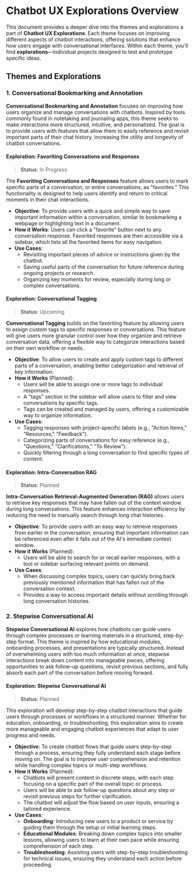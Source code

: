 # Chatbot UX Explorations Overview

This document provides a deeper dive into the themes and explorations a part of **Chatbot UX Explorations**. Each theme focuses on improving different aspects of chatbot interactions, offering solutions that enhance how users engage with conversational interfaces. Within each theme, you’ll find **explorations**—individual projects designed to test and prototype specific ideas.

## Themes and Explorations

### 1. Conversational Bookmarking and Annotation

**Conversational Bookmarking and Annotation** focuses on improving how users organize and manage conversations with chatbots. Inspired by tools commonly found in notetaking and journaling apps, this theme seeks to make interactions more structured, intuitive, and personalized. The goal is to provide users with features that allow them to easily reference and revisit important parts of their chat history, increasing the utility and longevity of chatbot conversations.

#### Exploration: Favoriting Conversations and Responses

> **Status**: In Progress

The **Favoriting Conversations and Responses** feature allows users to mark specific parts of a conversation, or entire conversations, as "favorites." This functionality is designed to help users identify and return to critical moments in their chat interactions.

- **Objective**: To provide users with a quick and simple way to save important information within a conversation, similar to bookmarking a webpage or highlighting text in a document.
- **How it Works**: Users can click a "favorite" button next to any conversation response. Favorited responses are then accessible via a sidebar, which lists all the favorited items for easy navigation.
- **Use Cases**:
  - Revisiting important pieces of advice or instructions given by the chatbot.
  - Saving useful parts of the conversation for future reference during ongoing projects or research.
  - Organizing key moments for review, especially during long or complex conversations.

#### Exploration: Conversational Tagging

> **Status**: Upcoming

**Conversational Tagging** builds on the favoriting feature by allowing users to assign custom tags to specific responses or conversations. This feature will give users more granular control over how they organize and retrieve conversation data, offering a flexible way to categorize interactions based on their own workflow or needs.

- **Objective**: To allow users to create and apply custom tags to different parts of a conversation, enabling better categorization and retrieval of key information.
- **How it Works** (Planned):
  - Users will be able to assign one or more tags to individual responses.
  - A "tags" section in the sidebar will allow users to filter and view conversations by specific tags.
  - Tags can be created and managed by users, offering a customizable way to organize information.
- **Use Cases**:
  - Tagging responses with project-specific labels (e.g., "Action Items," "Resources," "Feedback").
  - Categorizing parts of conversations for easy reference (e.g., "Questions," "Clarifications," "To Review").
  - Quickly filtering through a long conversation to find specific types of content.

#### Exploration: Intra-Conversation RAG

> **Status**: Planned

**Intra-Conversation Retrieval-Augmented Generation (RAG)** allows users to retrieve key responses that may have fallen out of the context window during long conversations. This feature enhances interaction efficiency by reducing the need to manually search through long chat histories.

- **Objective**: To provide users with an easy way to retrieve responses from earlier in the conversation, ensuring that important information can be referenced even after it falls out of the AI's immediate context window.
- **How it Works** (Planned):
  - Users will be able to search for or recall earlier responses, with a tool or sidebar surfacing relevant points on demand.
- **Use Cases**:
  - When discussing complex topics, users can quickly bring back previously mentioned information that has fallen out of the conversation context.
  - Provides a way to access important details without scrolling through long conversation histories.

### 2. Stepwise Conversational AI

**Stepwise Conversational AI** explores how chatbots can guide users through complex processes or learning materials in a structured, step-by-step format. This theme is inspired by how educational modules, onboarding processes, and presentations are typically structured. Instead of overwhelming users with too much information at once, stepwise interactions break down content into manageable pieces, offering opportunities to ask follow-up questions, revisit previous sections, and fully absorb each part of the conversation before moving forward.

#### Exploration: Stepwise Conversational AI

> **Status**: Planned

This exploration will develop step-by-step chatbot interactions that guide users through processes or workflows in a structured manner. Whether for education, onboarding, or troubleshooting, this exploration aims to create more manageable and engaging chatbot experiences that adapt to user progress and needs.

- **Objective**: To create chatbot flows that guide users step-by-step through a process, ensuring they fully understand each stage before moving on. The goal is to improve user comprehension and retention while handling complex topics or multi-step workflows.
- **How it Works** (Planned):
  - Chatbots will present content in discrete steps, with each step focusing on a specific part of the overall topic or process.
  - Users will be able to ask follow-up questions about any step or revisit previous steps for further clarification.
  - The chatbot will adjust the flow based on user inputs, ensuring a tailored experience.
- **Use Cases**:
  - **Onboarding**: Introducing new users to a product or service by guiding them through the setup or initial learning steps.
  - **Educational Modules**: Breaking down complex topics into smaller lessons, allowing users to learn at their own pace while ensuring comprehension of each step.
  - **Troubleshooting**: Assisting users with step-by-step troubleshooting for technical issues, ensuring they understand each action before proceeding.
